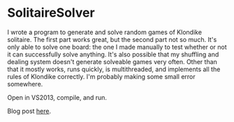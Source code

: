 # SolitaireSolver

I wrote a program to generate and solve random games of Klondike solitaire. The first part works great, but the second part not so much. It's only able to solve one board: the one I made manually to test whether or not it can successfully solve anything. It's also possible that my shuffling and dealing system doesn't generate solveable games very often. Other than that it mostly works, runs quickly, is multithreaded, and implements all the rules of Klondike correctly. I'm probably making some small error somewhere.

Open in VS2013, compile, and run.

Blog post [here]().